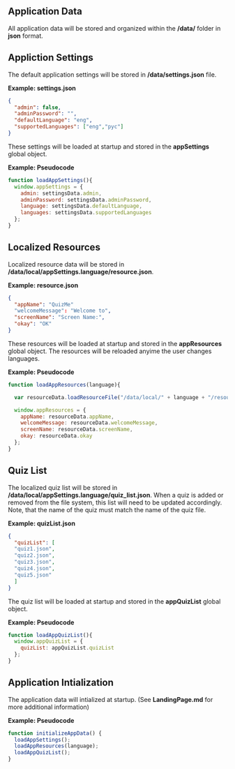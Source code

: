 ## Application Data

All application data will be stored and organized within the **/data/** folder in **json** format.

## Appliction Settings 

The default application settings will be stored in **/data/settings.json** file.

**Example: settings.json**
```json
{
  "admin": false,
  "adminPassword": "",
  "defaultLanguage": "eng",
  "supportedLanguages": ["eng","pyc"]  
}
```

These settings will be loaded at startup and stored in the **appSettings** global object.

**Example: Pseudocode**
```js
function loadAppSettings(){
  window.appSettings = {
    admin: settingsData.admin,
    adminPassword: settingsData.adminPassword,
    language: settingsData.defaultLanguage,
    languages: settingsData.supportedLanguages
  };  
}
```

## Localized Resources

Localized resource data will be stored in **/data/local/appSettings.language/resource.json**.

**Example: resource.json**
```json
{
  "appName": "QuizMe"
  "welcomeMessage": "Welcome to",
  "screenName": "Screen Name:",
  "okay": "OK"
}
```

These resources will be loaded at startup and stored in the **appResources** global object.  The resources will be reloaded anyime the user changes languages.

**Example: Pseudocode**
```js
function loadAppResources(language){

  var resourceData.loadResourceFile("/data/local/" + language + "/resources.json"

  window.appResources = {
    appName: resourceData.appName,
    welcomeMessage: resourceData.welcomeMessage,
    screenName: resourceData.screenName,
    okay: resourceData.okay
  };  
}
```

## Quiz List

The localized quiz list will be stored in **/data/local/appSettings.language/quiz_list.json**.  When a quiz is added or removed from the file system, this list will need to be updated accordingly.  Note, that the name of the quiz must match the name of the quiz file.

**Example: quizList.json**
```json
{
  "quizList": [
  "quiz1.json",
  "quiz2.json",
  "quiz3.json",
  "quiz4.json",
  "quiz5.json"
  ]    
}
```

The quiz list will be loaded at startup and stored in the **appQuizList** global object.  

**Example: Pseudocode**
```js
function loadAppQuizList(){
  window.appQuizList = {
    quizList: appQuizList.quizList
  };  
}
```

## Application Intialization

The application data will intialized at startup. (See **LandingPage.md** for more additional information)

**Example: Pseudocode**
```js
function initializeAppData() {
  loadAppSettings();
  loadAppResources(language);
  loadAppQuizList();
}
```

























